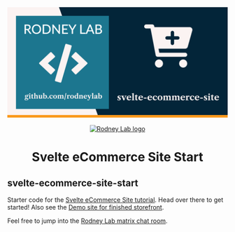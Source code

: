 <img src="./images/rodneylab-github-svelte-ecommerce-site.png" alt="Rodney Lab svelte-ecommerce-site Github banner">

<p align="center">
  <a aria-label="Open Rodney Lab site" href="https://rodneylab.com" rel="nofollow noopener noreferrer">
    <img alt="Rodney Lab logo" src="https://rodneylab.com/assets/icon.png" width="60" />
  </a>
</p>
<h1 align="center">
  Svelte eCommerce Site Start
</h1>

## svelte-ecommerce-site-start

Starter code for the <a aria-label="Open the Svelte e Commerce Site tutorial" href="https://plus.rodneylab.com/tutorials/svelte-ecommerce-site">Svelte eCommerce Site tutorial</a>.  Head over there to get started! Also see the <a aria-label="Open the Demo Svelte eCommerce Site" href="https://sveltekit-ecommerce-site.rodneylab.com/">Demo site for finished storefront</a>.

Feel free to jump into the [Rodney Lab matrix chat room](https://matrix.to/#/%23rodney:matrix.org).
